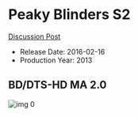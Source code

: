 # Peaky Blinders S2

[Discussion Post](https://www.avsforum.com/threads/bass-eq-for-filtered-movies.2995212/post-59355952)

* Release Date: 2016-02-16
* Production Year: 2013

## BD/DTS-HD MA 2.0

![img 0](https://i.imgur.com/fg2IkwZ.jpg)

